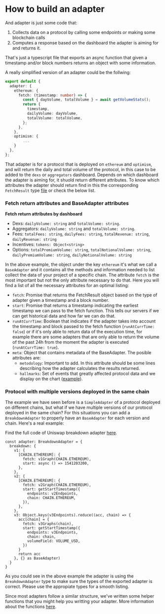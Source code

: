 # How to build an adapter

And adapter is just some code that:

1. Collects data on a protocol by calling some endpoints or making some blockchain calls
2. Computes a response based on the dashboard the adapter is aiming for and returns it.

That's just a typescript file that exports an async function that given a timestamp and/or block numbers returns an object with some information.

A really simplified version of an adapter could be the follwing:

```typescript
export default {
  adapter: {
    ethereum: {
      fetch: (timestamp: number) => {
        const { dayVolume, totalVolume } = await getVolumeStats();
        return {
          timestamp,
          dailyVolume: dayVolume,
          totalVolume: totalVolume,
        };
      },
    },
    optimism: {
        ...
    }
  },
};
```

That adapter is for a protocol that is deployed on `ethereum` and `optimism`, and will return the daily and total volume of the protocol, in this case to be added to the `dexs` or `aggregators` dashboard. Depends on which dashboard the adapter is aiming for, it shuold return different attributes. To know which attributes the adapter should return find in this the corresponding `FetchResult` type [file](https://github.com/DefiLlama/adapters/blob/master/adapters/types.ts) or check the below list.

### Fetch return attributes and BaseAdapter attributes

**Fetch return attributes by dashboard**

- Dexs: `dailyVolume: string` and `totalVolume: string`.
- Aggregators: `dailyVolume: string` and `totalVolume: string`.
- Fees: `totalFees: string`, `dailyFees: string`, `totalRevenue: string`, `dailyRevenue: string`
- Incentives: `tokens: Object<string>`
- Options: `totalPremiumVolume: string`, `totalNotionalVolume: string`, `dailyPremiumVolume: string`, `dailyNotionalVolume: string`

In the above example, the object under the key `ethereum` it's what we call a `BaseAdapter` and it contains all the methods and information needed to list collect the data of your project of a specific chain. The attribute `fetch` is the most important but not the only attribute necessary to do that. Here you will find a list of all the necessary attributes for an optimal listing:

- `fetch`: Promise that returns the FetchResult object based on the type of adapter given a timestamp and a block number.
- `start`: Promise that returns a timestamp indicating the earliest timestamp we can pass to the fetch function. This tells our servers if we can get historical data and how far we can do that.
- `runAtCurrTime`: Boolean that indicates if the adapter takes into account the timestamp and block passed to the fetch function (`runAtCurrTime: false`) or if it's only able to return data of the execution time, for example there are some adapters that are only able to return the volume of the past 24h from the moment the adapter is executed (`runAtCurrTime: true`).
- `meta`: Object that contains metadata of the BaseAdapter. The posible attributes are:
  - `metodology`: Important to add. In this attribute should be some lines describing how the adapter calculates the results returned.
  - `hallmarks`: Set of events that greatly affected protocol data and we display on the chart ([example](https://defillama.com/protocol/uniswap)).

### Protocol with multiple versions deployed in the same chain

The example we have seen before is a `SimpleAdapter` of a protocol deployed on different chains, but what if we have multiple versions of our protocol deployed in the same chain? For this situations you can add a `BreakdownAdapter` to properly have an `BaseAdapter` for each version and chain. Here's a real example:

Find the full code of Uniswap breakdown adapter [here](https://github.com/DefiLlama/adapters/tree/master/volumes/uniswap).

```
const adapter: BreakdownAdapter = {
  breakdown: {
    v1: {
      [CHAIN.ETHEREUM]: {
        fetch: v1Graph(CHAIN.ETHEREUM),
        start: async () => 1541203200,
      },
    },
    v2: {
      [CHAIN.ETHEREUM]: {
        fetch: v2Graph(CHAIN.ETHEREUM),
        start: getStartTimestamp({
          endpoints: v2Endpoints,
          chain: CHAIN.ETHEREUM,
        }),
      },
    },
    v3: Object.keys(v3Endpoints).reduce((acc, chain) => {
      acc[chain] = {
        fetch: v3Graphs(chain),
        start: getStartTimestamp({
          endpoints: v3Endpoints,
          chain: chain,
          volumeField: VOLUME_USD,
        })
      }
      return acc
    }, {} as BaseAdapter)
  }
}
```

As you could see in the above example the adapter is using the `BreakdownAdapter` type to make sure the types of the exported adapter is correct. Please use the appropiate types for a smooth listing.

Since most adapters follow a similar structure, we've written some helper functions that you might help you writting your adapter. More information about the functions [here](helper-functions.md).